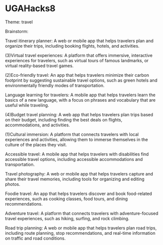 # UGAHacks8

Theme: travel

Brainstorm:

Travel itinerary planner: A web or mobile app that helps travelers plan and organize their trips, including booking flights, hotels, and activities.

(3)Virtual travel experiences: A platform that offers immersive, interactive experiences for travelers, such as virtual tours of famous landmarks, or virtual reality-based travel games.

(2)Eco-friendly travel: An app that helps travelers minimize their carbon footprint by suggesting sustainable travel options, such as green hotels and environmentally friendly modes of transportation.

Language learning for travelers: A mobile app that helps travelers learn the basics of a new language, with a focus on phrases and vocabulary that are useful while traveling.

(4)Budget travel planning: A web app that helps travelers plan trips based on their budget, including finding the best deals on flights, accommodations, and activities.

(1)Cultural immersion: A platform that connects travelers with local experiences and activities, allowing them to immerse themselves in the culture of the places they visit.

Accessible travel: A mobile app that helps travelers with disabilities find accessible travel options, including accessible accommodations and transportation.

Travel photography: A web or mobile app that helps travelers capture and share their travel memories, including tools for organizing and editing photos.

Foodie travel: An app that helps travelers discover and book food-related experiences, such as cooking classes, food tours, and dining recommendations.

Adventure travel: A platform that connects travelers with adventure-focused travel experiences, such as hiking, surfing, and rock climbing.

Road trip planning: A web or mobile app that helps travelers plan road trips, including route planning, stop recommendations, and real-time information on traffic and road conditions.
